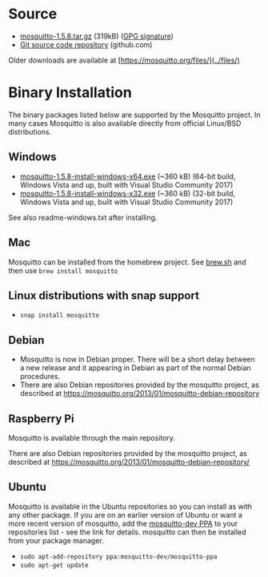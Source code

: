 <!--
.. title: Download
.. slug: download
.. date: 2019-02-28 17:01:00 UTC
.. tags: tag
.. category: category
.. link: link
.. description:
.. type: text
-->

# Source

* [mosquitto-1.5.8.tar.gz](https://mosquitto.org/files/source/mosquitto-1.5.8.tar.gz) (319kB) ([GPG signature](https://mosquitto.org/files/source/mosquitto-1.5.8.tar.gz.asc))
* [Git source code repository](https://github.com/eclipse/mosquitto) (github.com)

Older downloads are available at [https://mosquitto.org/files/](../files/)

# Binary Installation

The binary packages listed below are supported by the Mosquitto project. In many
cases Mosquitto is also available directly from official Linux/BSD
distributions.

## Windows

* [mosquitto-1.5.8-install-windows-x64.exe](https://mosquitto.org/files/binary/win64/mosquitto-1.5.8-install-windows-x64.exe) (~360 kB) (64-bit build, Windows Vista and up, built with Visual Studio Community 2017)
* [mosquitto-1.5.8-install-windows-x32.exe](https://mosquitto.org/files/binary/win32/mosquitto-1.5.8-install-windows-x86.exe) (~360 kB) (32-bit build, Windows Vista and up, built with Visual Studio Community 2017)

See also readme-windows.txt after installing.

## Mac
Mosquitto can be installed from the homebrew project. See
[brew.sh](https://brew.sh/) and then use `brew install mosquitto`

## Linux distributions with snap support

* `snap install mosquitto`

## Debian
* Mosquitto is now in Debian proper. There will be a short delay between a new
  release and it appearing in Debian as part of the normal Debian procedures.
* There are also Debian repositories provided by the mosquitto project, as
  described at <https://mosquitto.org/2013/01/mosquitto-debian-repository>

## Raspberry Pi
Mosquitto is available through the main repository.

There are also Debian repositories provided by the mosquitto project, as
described at <https://mosquitto.org/2013/01/mosquitto-debian-repository/>

## Ubuntu
Mosquitto is available in the Ubuntu repositories so you can install as with
any other package. If you are on an earlier version of Ubuntu or want a more
recent version of mosquitto, add the [mosquitto-dev
PPA](https://launchpad.net/%7Emosquitto-dev/+archive/mosquitto-ppa/) to your
repositories list - see the link for details. mosquitto can then be installed
from your package manager.

* `sudo apt-add-repository ppa:mosquitto-dev/mosquitto-ppa`
* `sudo apt-get update`
